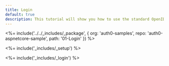 ```yaml
---
title: Login
default: true
description: This tutorial will show you how to use the standard OpenID Connect middleware to add authentication to your web app.
---
```


<%= include('../../_includes/_package', {
  org: 'auth0-samples',
  repo: 'auth0-aspnetcore-sample',
  path: '01-Login'
}) %>

<%= include('_includes/_setup') %>

<%= include('_includes/_login') %>
